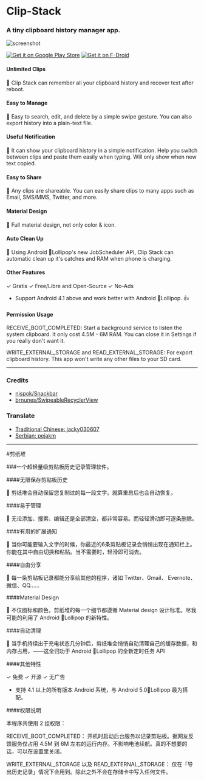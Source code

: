 # Clip-Stack

### A tiny clipboard history manager app.

![screenshot](http://ww4.sinaimg.cn/large/66cab368gw1ep3ki6o4yzj21eq0h67am.jpg)

[![Get it on Google Play Store](https://developer.android.com/images/brand/en_generic_rgb_wo_60.png)](https://play.google.com/store/apps/details?id=com.catchingnow.tinyclipboardmanager)
[![Get it on F-Droid](https://guardianproject.info/wp-content/uploads/2014/07/logo-fdroid.png)](https://f-droid.org/repository/browse/?fdid=com.catchingnow.tinyclipboardmanager)

#### Unlimited Clips

📌 Clip Stack can remember all your clipboard history and recover text after reboot. 

#### Easy to Manage

📌 Easy to search, edit, and delete by a simple swipe gesture. You can also export history into a plain-text file.

#### Useful Notification

📌 It can show your clipboard history in a simple notification. Help you switch between clips and paste them easily when typing. Will only show when new text copied.

#### Easy to Share

📌 Any clips are shareable. You can easily share clips to many apps such as Email, SMS/MMS, Twitter, and more.

#### Material Design

📌 Full material design, not only color & icon.

#### Auto Clean Up

📌 Using Android 🍭Lollipop's new JobScheduler API, Clip Stack can automatic clean up it's catches and RAM when phone is charging. 

#### Other Features

✓ Gratis
✓ Free/Libre and Open-Source
✓ No-Ads

- Support Android 4.1 above and work better with Android 🍭Lollipop. 👍

#### Permission Usage

RECEIVE_BOOT_COMPLETED:  Start a background service to listen the system clipboard. It only cost 4.5M - 6M RAM. You can close it in Settings if you really don't want it.


WRITE_EXTERNAL_STORAGE and READ_EXTERNAL_STORAGE:  For export clipboard history. This app won't write any other files to your SD card.

-----

### Credits

* [nispok/Snackbar](https://github.com/nispok/snackbar)
* [brnunes/SwipeableRecyclerView](https://github.com/brnunes/SwipeableRecyclerView)

### Translate

* [Traditional Chinese: jacky030607](http://apk.tw/thread-645505-1-1.html)
* [Serbian: pejakm](https://github.com/heruoxin/Clip-Stack/pull/4)

-----

#剪纸堆

###一个超轻量级剪贴板历史记录管理软件。


####无限保存剪贴板历史

📌 剪纸堆会自动保留您复制过的每一段文字。就算重启后也会自动恢复。

####易于管理

📌 无论添加、搜索、编辑还是全部清空，都非常容易。而轻轻滑动即可逐条删除。

####有用的扩展通知

📌 当你可能要输入文字的时候，你最近的6条剪贴板记录会悄悄出现在通知栏上。你能在其中自由切换和粘贴。当不需要时，轻滑即可消去。

####自由分享

📌 每一条剪贴板记录都能分享给其他的程序，诸如 Twitter、Gmail、 Evernote、微信、QQ……

####Material Design

📌 不仅图标和颜色，剪纸堆的每一个细节都遵循 Material design 设计标准。尽我可能的利用了 Android 🍭Lollipop 的新特性。

####自动清理

📌 当手机持续出于充电状态几分钟后，剪纸堆会悄悄自动清理自己的缓存数据，和内存占用，——这全归功于 Android 🍭Lollipop 的全新定时任务 API


####其他特性

✓  免费 ✓  开源 ✓  无广告

- 支持 4.1 以上的所有版本 Android 系统，与 Android 5.0🍭Lollipop 最为搭配。

####权限说明

本程序共使用 2 组权限：

RECEIVE_BOOT_COMPLETED： 开机时启动后台服务以记录剪贴板。据网友反馈服务仅占用 4.5M 到 6M 左右的运行内存。不影响电池续航。真的不想要的话，可以在设置里关闭。

WRITE_EXTERNAL_STORAGE 以及 READ_EXTERNAL_STORAGE： 仅在「导出历史记录」情况下会用到。除此之外不会在存储卡中写入任何文件。
